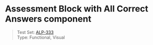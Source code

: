 # Assessment Block with All Correct Answers component 

> Test Set: [ALP-333](https://everfi.atlassian.net/browse/ALP-333)\
Type: Functional, Visual     

<!-- include: cypress/integration/assessment_block_with_all_correct_answers.js -->
<!-- /include: cypress/integration/assessment_block_with_all_correct_answers.js -->